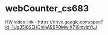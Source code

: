 # webCounter_cs683
HW
video link - https://drive.google.com/open?id=1Ug35I0SEHQhlhA9BP0MwlX710mvlzYLJ
